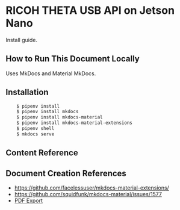 # RICOH THETA USB API on Jetson Nano

Install guide.

## How to Run This Document Locally

Uses MkDocs and Material MkDocs.  

## Installation

```bash
    $ pipenv install
    $ pipenv install mkdocs
    $ pipenv install mkdocs-material
    $ pipenv install mkdocs-material-extensions
    $ pipenv shell
    $ mkdocs serve
```

## Content Reference



## Document Creation References

* https://github.com/facelessuser/mkdocs-material-extensions/
* https://github.com/squidfunk/mkdocs-material/issues/1577
* [PDF Export](https://github.com/zhaoterryy/mkdocs-pdf-export-plugin)